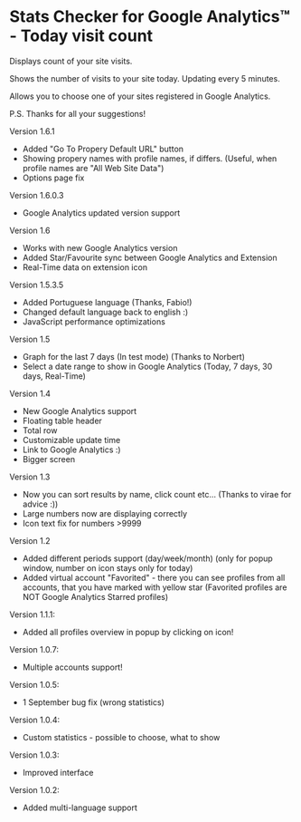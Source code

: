 Stats Checker for Google Analytics™ - Today visit count
=======================================================

Displays count of your site visits.

Shows the number of visits to your site today.
Updating every 5 minutes.

Allows you to choose one of your sites registered in Google Analytics.

P.S. Thanks for all your suggestions!

Version 1.6.1
- Added "Go To Propery Default URL" button
- Showing propery names with profile names, if differs. (Useful, when profile names are "All Web Site Data")
- Options page fix

Version 1.6.0.3
- Google Analytics updated version support

Version 1.6
- Works with new Google Analytics version
- Added Star/Favourite sync between Google Analytics and Extension
- Real-Time data on extension icon


Version 1.5.3.5
- Added Portuguese language (Thanks, Fabio!)
- Changed default language back to english :)
- JavaScript performance optimizations

Version 1.5
- Graph for the last 7 days (In test mode) (Thanks to Norbert)
- Select a date range to show in Google Analytics (Today, 7 days, 30 days, Real-Time)

Version 1.4
- New Google Analytics support
- Floating table header
- Total row
- Customizable update time
- Link to Google Analytics :)
- Bigger screen

Version 1.3
- Now you can sort results by name, click count etc... (Thanks to virae for advice :))
- Large numbers now are displaying correctly
- Icon text fix for numbers >9999 

Version 1.2
- Added different periods support (day/week/month) (only for popup window, number on icon stays only for today)
- Added virtual account "Favorited" - there you can see profiles from all accounts, that you have marked with yellow star (Favorited profiles are NOT Google Analytics Starred profiles)

Version 1.1.1:
- Added all profiles overview in popup by clicking on icon!

Version 1.0.7:
- Multiple accounts support!

Version 1.0.5:
- 1 September bug fix (wrong statistics)

Version 1.0.4:
- Custom statistics - possible to choose, what to show

Version 1.0.3:
- Improved interface

Version 1.0.2:
- Added multi-language support
